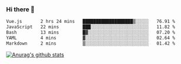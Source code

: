 ### Hi there 👋



<!--
**webB1an/webB1an** is a ✨ _special_ ✨ repository because its `README.md` (this file) appears on your GitHub profile.

Here are some ideas to get you started:

- 🔭 I’m currently working on ...
- 🌱 I’m currently learning ...
- 👯 I’m looking to collaborate on ...
- 🤔 I’m looking for help with ...
- 💬 Ask me about ...
- 📫 How to reach me: ...
- 😄 Pronouns: ...
- ⚡ Fun fact: ...
-->

<!--START_SECTION:waka-->

```txt
Vue.js       2 hrs 24 mins   ███████████████████▒░░░░░   76.91 %
JavaScript   22 mins         ███░░░░░░░░░░░░░░░░░░░░░░   11.82 %
Bash         13 mins         █▓░░░░░░░░░░░░░░░░░░░░░░░   07.20 %
YAML         4 mins          ▓░░░░░░░░░░░░░░░░░░░░░░░░   02.64 %
Markdown     2 mins          ▒░░░░░░░░░░░░░░░░░░░░░░░░   01.42 %
```

<!--END_SECTION:waka-->


[![Anurag's github stats](https://github-readme-stats.vercel.app/api?username=webB1an&show_icons=true&theme=radical)](https://github.com/anuraghazra/github-readme-stats)

